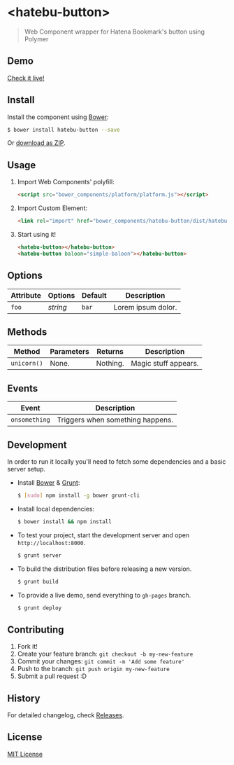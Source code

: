 # &lt;hatebu-button&gt;

> Web Component wrapper for Hatena Bookmark's button using Polymer

## Demo

[Check it live!](http://nekova.github.io/hatebu-button)

## Install

Install the component using [Bower](http://bower.io/):

```sh
$ bower install hatebu-button --save
```

Or [download as ZIP](https://github.com/nekova/hatebu-button/archive/master.zip).

## Usage

1. Import Web Components' polyfill:

    ```html
    <script src="bower_components/platform/platform.js"></script>
    ```

2. Import Custom Element:

    ```html
    <link rel="import" href="bower_components/hatebu-button/dist/hatebu-button.html">
    ```

3. Start using it!

    ```html
    <hatebu-button></hatebu-button>
    <hatebu-button baloon="simple-baloon"></hatebu-button>
    ```

## Options

Attribute     | Options     | Default      | Description
---           | ---         | ---          | ---
`foo`         | *string*    | `bar`        | Lorem ipsum dolor.

## Methods

Method        | Parameters   | Returns     | Description
---           | ---          | ---         | ---
`unicorn()`   | None.        | Nothing.    | Magic stuff appears.

## Events

Event         | Description
---           | ---
`onsomething` | Triggers when something happens.

## Development

In order to run it locally you'll need to fetch some dependencies and a basic server setup.

* Install [Bower](http://bower.io/) & [Grunt](http://gruntjs.com/):

    ```sh
    $ [sudo] npm install -g bower grunt-cli
    ```

* Install local dependencies:

    ```sh
    $ bower install && npm install
    ```

* To test your project, start the development server and open `http://localhost:8000`.

    ```sh
    $ grunt server
    ```

* To build the distribution files before releasing a new version.

    ```sh
    $ grunt build
    ```

* To provide a live demo, send everything to `gh-pages` branch.

    ```sh
    $ grunt deploy
    ```

## Contributing

1. Fork it!
2. Create your feature branch: `git checkout -b my-new-feature`
3. Commit your changes: `git commit -m 'Add some feature'`
4. Push to the branch: `git push origin my-new-feature`
5. Submit a pull request :D

## History

For detailed changelog, check [Releases](https://github.com/nekova/hatebu-button/releases).

## License

[MIT License](http://opensource.org/licenses/MIT)
